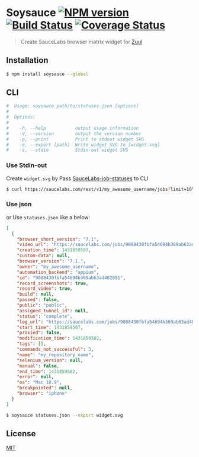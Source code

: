 # Soysauce [![NPM version][npm-image]][npm] [![Build Status][travis-image]][travis] [![Coverage Status][coveralls-image]][coveralls]

> Create SauceLabs browser matrix widget for [Zuul](https://github.com/59naga/zuul)

## Installation
```bash
$ npm install soysauce --global
```

## CLI
```bash
#  Usage: soysauce path/to/statuses.json [options]
#
#  Options:
#
#    -h, --help           output usage information
#    -V, --version        output the version number
#    -p, --print          Print to stdout widget SVG
#    -e, --export [path]  Write widget SVG to [widget.svg]
#    -s, --stdio          Stdin-out widget SVG
```

### Use Stdin-out
Create `widget.svg` by Pass [SauceLabs-job-statuses][1] to CLI

```bash
$ curl https://saucelabs.com/rest/v1/my_awesome_username/jobs?limit=10\&full=true | soysauce --stdio > widget.svg
```

[1]: https://docs.saucelabs.com/reference/rest-api/#full-jobs

### Use json
or Use `statuses.json` like a below:

```json
[
  {
    "browser_short_version": "7.1",
    "video_url": "https://saucelabs.com/jobs/9088430fbfa54694b369ab63ad482891/video.flv",
    "creation_time": 1431859507,
    "custom-data": null,
    "browser_version": "7.1.",
    "owner": "my_awesome_username",
    "automation_backend": "appium",
    "id": "9088430fbfa54694b369ab63ad482891",
    "record_screenshots": true,
    "record_video": true,
    "build": null,
    "passed": false,
    "public": "public",
    "assigned_tunnel_id": null,
    "status": "complete",
    "log_url": "https://saucelabs.com/jobs/9088430fbfa54694b369ab63ad482891/selenium-server.log",
    "start_time": 1431859507,
    "proxied": false,
    "modification_time": 1431859582,
    "tags": [],
    "commands_not_successful": 3,
    "name": "my_repository_name",
    "selenium_version": null,
    "manual": false,
    "end_time": 1431859582,
    "error": null,
    "os": "Mac 10.9",
    "breakpointed": null,
    "browser": "iphone"
  }
]
```

```bash
$ soysauce statuses.json --export widget.svg
```

License
---
[MIT][License]

[License]: http://59naga.mit-license.org/

[npm-image]:https://img.shields.io/npm/v/zuul-reporter.svg?style=flat-square
[npm]: https://npmjs.org/package/zuul-reporter
[travis-image]: http://img.shields.io/travis/59naga/zuul-reporter.svg?style=flat-square
[travis]: https://travis-ci.org/59naga/zuul-reporter
[coveralls-image]: http://img.shields.io/coveralls/59naga/zuul-reporter.svg?style=flat-square
[coveralls]: https://coveralls.io/r/59naga/zuul-reporter?branch=master